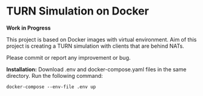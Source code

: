 # TURN Simulation on Docker

**Work in Progress**

This project is based on Docker images with virtual environment. Aim of this project is creating a TURN simulation with clients that are behind NATs.

Please commit or report any improvement or bug. 

**Installation:**
Download .env and docker-compose.yaml files in the same directory. Run the following command:

```
docker-compose --env-file .env up
```
